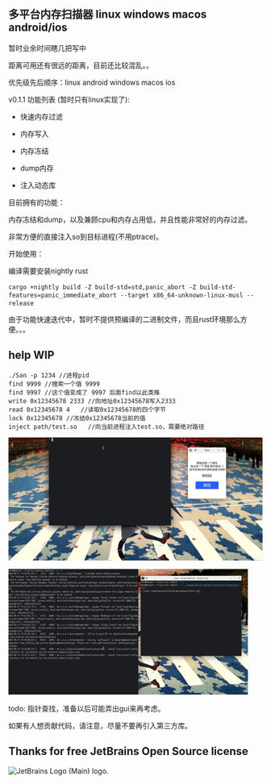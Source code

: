## 多平台内存扫描器 linux windows macos android/ios

暂时业余时间瞎几把写中

距离可用还有很远的距离，目前还比较混乱。。

优先级先后顺序：linux android windows macos ios

v0.1.1 功能列表 (暂时只有linux实现了):

- 快速内存过滤

- 内存写入

- 内存冻结

- dump内存

- 注入动态库

目前拥有的功能：

内存冻结和dump，以及兼顾cpu和内存占用低，并且性能非常好的内存过滤。

非常方便的直接注入so到目标进程(不用ptrace)。

开始使用：

编译需要安装nightly rust

```shell
cargo +nightly build -Z build-std=std,panic_abort -Z build-std-features=panic_immediate_abort --target x86_64-unknown-linux-musl --release
```

由于功能快速迭代中，暂时不提供预编译的二进制文件，而且rust环境那么方便。。。

## help WIP
```shell
./San -p 1234 //进程pid
find 9999 //搜索一个值 9999
find 9997 //这个值变成了 9997 后面find以此类推
write 0x12345678 2333 //向地址0x12345678写入2333
read 0x12345678 4   //读取0x12345678的四个字节
lock 0x12345678 //冻结0x12345678当前的值
inject path/test.so   //向当前进程注入test.so，需要绝对路径
```

![img2](img/file.gif)

![img1](img/cnm.gif)

todo: 指针查找，准备以后可能弄出gui来再考虑。

如果有人想贡献代码，请注意，尽量不要再引入第三方库。

## Thanks for free JetBrains Open Source license

<img src="https://resources.jetbrains.com/storage/products/company/brand/logos/jb_beam.png" alt="JetBrains Logo (Main) logo." height="200"/>

